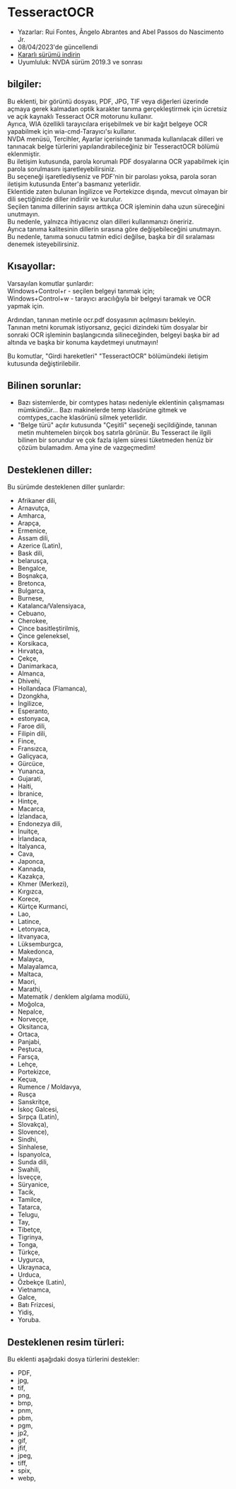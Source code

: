 # TesseractOCR


* Yazarlar: Rui Fontes, Ângelo Abrantes and Abel Passos do Nascimento Jr.
* 08/04/2023'de güncellendi
* [Kararlı sürümü indirin][1]
* Uyumluluk: NVDA sürüm 2019.3 ve sonrası


## bilgiler:

Bu eklenti, bir görüntü dosyası, PDF, JPG, TIF veya diğerleri üzerinde açmaya gerek kalmadan optik karakter tanıma gerçekleştirmek için ücretsiz ve açık kaynaklı Tesseract OCR motorunu kullanır.  
Ayrıca, WIA özellikli tarayıcılara erişebilmek ve bir kağıt belgeye OCR yapabilmek için wia-cmd-Tarayıcı'sı kullanır.  
NVDA menüsü, Tercihler, Ayarlar içerisinde tanımada kullanılacak dilleri ve tanınacak belge türlerini yapılandırabileceğiniz bir TesseractOCR bölümü eklenmiştir.  
Bu iletişim kutusunda, parola korumalı PDF dosyalarına OCR yapabilmek için parola sorulmasını işaretleyebilirsiniz.  
Bu seçeneği işaretlediyseniz ve PDF'nin bir parolası yoksa, parola soran iletişim kutusunda Enter'a basmanız yeterlidir.  
Eklentide zaten bulunan İngilizce ve Portekizce dışında, mevcut olmayan bir dili seçtiğinizde diller indirilir ve kurulur.  
Seçilen tanıma dillerinin sayısı arttıkça OCR işleminin daha uzun süreceğini unutmayın.  
Bu nedenle, yalnızca ihtiyacınız olan dilleri kullanmanızı öneririz.  
Ayrıca tanıma kalitesinin dillerin sırasına göre değişebileceğini unutmayın.  
Bu nedenle, tanıma sonucu tatmin edici değilse, başka bir dil sıralaması denemek isteyebilirsiniz.  


## Kısayollar:

Varsayılan komutlar şunlardır:  
Windows+Control+r - seçilen belgeyi tanımak için;  
Windows+Control+w - tarayıcı aracılığıyla bir belgeyi taramak ve OCR yapmak için.  

Ardından, tanınan metinle ocr.pdf dosyasının açılmasını bekleyin.  
Tanınan metni korumak istiyorsanız, geçici dizindeki tüm dosyalar bir sonraki OCR işleminin başlangıcında silineceğinden, belgeyi başka bir ad altında ve başka bir konuma kaydetmeyi unutmayın!  

Bu komutlar, "Girdi hareketleri" "TesseractOCR" bölümündeki  iletişim kutusunda değiştirilebilir.  


## Bilinen sorunlar:

* Bazı sistemlerde, bir comtypes hatası nedeniyle eklentinin çalışmaması mümkündür...
Bazı makinelerde temp klasörüne gitmek ve comtypes_cache klasörünü silmek yeterlidir.
* "Belge türü" açılır kutusunda "Çeşitli" seçeneği seçildiğinde, tanınan metin muhtemelen birçok boş satırla görünür.
Bu Tesseract ile ilgili bilinen bir sorundur ve çok fazla işlem süresi tüketmeden henüz bir çözüm bulamadım. Ama yine de vazgeçmedim!


## Desteklenen diller:

Bu sürümde desteklenen diller şunlardır:
* Afrikaner dili,  
* Arnavutça,  
* Amharca,  
* Arapça,  
* Ermenice,  
* Assam dili,  
* Azerice (Latin),  
* Bask dili,  
* belarusça,  
* Bengalce,  
* Boşnakça,  
* Bretonca,  
* Bulgarca,  
* Burnese,  
* Katalanca/Valensiyaca,  
* Cebuano,  
* Cherokee,  
* Çince basitleştirilmiş,  
* Çince geleneksel,  
* Korsikaca,  
* Hırvatça,  
* Çekçe,  
* Danimarkaca,  
* Almanca,  
* Dhivehi,  
* Hollandaca (Flamanca),  
* Dzongkha,  
* İngilizce,  
* Esperanto,  
* estonyaca,  
* Faroe dili,  
* Filipin dili,  
* Fince,  
* Fransızca,  
* Galiçyaca,  
* Gürcüce,  
* Yunanca,  
* Gujarati,  
* Haiti,  
* İbranice,  
* Hintçe,  
* Macarca,  
* İzlandaca,  
* Endonezya dili,  
* İnuitçe,  
* İrlandaca,  
* İtalyanca,  
* Cava,  
* Japonca,  
* Kannada,  
* Kazakça,  
* Khmer (Merkezi),  
* Kırgızca,  
* Korece,  
* Kürtçe Kurmanci,  
* Lao,  
* Latince,  
* Letonyaca,  
* litvanyaca,  
* Lüksemburgca,  
* Makedonca,  
* Malayca,  
* Malayalamca,  
* Maltaca,  
* Maori,  
* Marathi,  
* Matematik / denklem algılama modülü,  
* Moğolca,  
* Nepalce,  
* Norveççe,  
* Oksitanca,  
* Ortaca,  
* Panjabi,  
* Peştuca,  
* Farsça,  
* Lehçe,  
* Portekizce,  
* Keçua,  
* Rumence / Moldavya,  
* Rusça
* Sanskritçe,  
* İskoç Galcesi,  
* Sırpça (Latin),  
* Slovakça),  
* Slovence),  
* Sindhi,  
* Sinhalese,  
* İspanyolca,  
* Sunda dili,  
* Swahili,  
* İsveççe,  
* Süryanice,  
* Tacik,  
* Tamilce,  
* Tatarca,  
* Telugu,  
* Tay,  
* Tibetçe,  
* Tigrinya,  
* Tonga,  
* Türkçe,  
* Uygurca,  
* Ukraynaca,  
* Urduca,  
* Özbekçe (Latin),  
* Vietnamca,  
* Galce,  
* Batı Frizcesi,  
* Yidiş,  
* Yoruba.  


## Desteklenen resim türleri:

Bu eklenti aşağıdaki dosya türlerini destekler:
* PDF,  
* jpg,  
* tif,  
* png,  
* bmp,  
* pnm,  
* pbm,  
* pgm,  
* jp2,  
* gif,  
* jfif,  
* jpeg,  
* tiff,  
* spix,  
* webp,  


[1]: https://github.com/ruifontes/tesseractOCR/releases/download/2023.04.08/tesseractOCR-2023.04.08.nvda-addon
